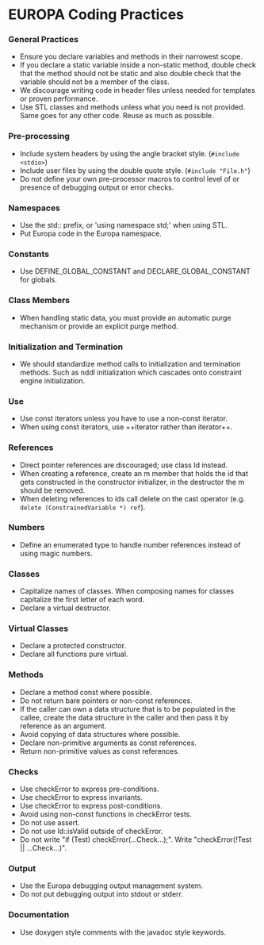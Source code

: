 # EUROPA Coding Practices #

### General Practices ###

  * Ensure you declare variables and methods in their narrowest scope.
  * If you declare a static variable inside a non-static method, double check that the method should not be static and also double check that the variable should not be a member of the class.
  * We discourage writing code in header files unless needed for templates or proven performance.
  * Use STL classes and methods unless what you need is not provided. Same goes for any other code. Reuse as much as possible.

### Pre-processing ###

  * Include system headers by using the angle bracket style. (`#include <stdio>`)
  * Include user files by using the double quote style. (`#include "File.h"`)
  * Do not define your own pre-processor macros to control level of or presence of debugging output or error checks.

### Namespaces ###

  * Use the std:: prefix, or 'using namespace std;' when using STL.
  * Put Europa code in the Europa namespace.

### Constants ###

  * Use DEFINE\_GLOBAL\_CONSTANT and DECLARE\_GLOBAL\_CONSTANT for globals.

### Class Members ###

  * When handling static data, you must provide an automatic purge mechanism or provide an explicit purge method.

### Initialization and Termination ###

  * We should standardize method calls to initialization and termination methods. Such as nddl initialization which cascades onto constraint engine initialization.

### Use ###

  * Use const iterators unless you have to use a non-const iterator.
  * When using const iterators, use ++iterator rather than iterator++.

### References ###

  * Direct pointer references are discouraged; use class Id instead.
  * When creating a reference, create an m member that holds the id that gets constructed in the constructor initializer, in the destructor the m should be removed.
  * When deleting references to ids call delete on the cast operator (e.g. `delete (ConstrainedVariable *) ref`).

### Numbers ###

  * Define an enumerated type to handle number references instead of using magic numbers.

### Classes ###

  * Capitalize names of classes. When composing names for classes capitalize the first letter of each word.
  * Declare a virtual destructor.

### Virtual Classes ###

  * Declare a protected constructor.
  * Declare all functions pure virtual.

### Methods ###

  * Declare a method const where possible.
  * Do not return bare pointers or non-const references.
  * If the caller can own a data structure that is to be populated in the callee, create the data structure in the caller and then pass it by reference as an argument.
  * Avoid copying of data structures where possible.
  * Declare non-primitive arguments as const references.
  * Return non-primitive values as const references.

### Checks ###

  * Use checkError to express pre-conditions.
  * Use checkError to express invariants.
  * Use checkError to express post-conditions.
  * Avoid using non-const functions in checkError tests.
  * Do not use assert.
  * Do not use Id::isValid outside of checkError.
  * Do not write "if (Test) checkError(...Check...);". Write "checkError(!Test $||$ ...Check...)".

### Output ###

  * Use the Europa debugging output management system.
  * Do not put debugging output into stdout or stderr.

### Documentation ###

  * Use doxygen style comments with the javadoc style keywords.